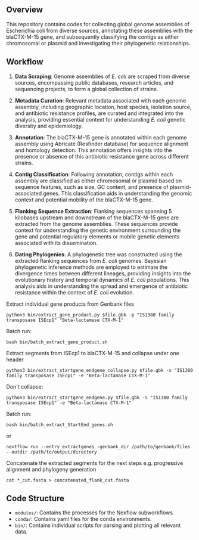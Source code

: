 ## Overview

This repository contains codes for collecting global genome assemblies of Escherichia coli from diverse sources, annotating these assemblies with the blaCTX-M-15 gene, and subsequently classifying the contigs as either chromosomal or plasmid and investigating their phylogenetic relationships.

## Workflow

1. **Data Scraping**: Genome assemblies of *E. coli* are scraped from diverse sources, encompassing public databases, research articles, and sequencing projects, to form a global collection of strains.

2. **Metadata Curation**: Relevant metadata associated with each genome assembly, including geographic location, host species, isolation source, and antibiotic resistance profiles, are curated and integrated into the analysis, providing essential context for understanding *E. coli* genetic diversity and epidemiology.

3. **Annotation**: The blaCTX-M-15 gene is annotated within each genome assembly using Abricate (Resfinder database) for sequence alignment and homology detection. This annotation offers insights into the presence or absence of this antibiotic resistance gene across different strains.

4. **Contig Classification**: Following annotation, contigs within each assembly are classified as either chromosomal or plasmid based on sequence features, such as size, GC content, and presence of plasmid-associated genes. This classification aids in understanding the genomic context and potential mobility of the blaCTX-M-15 gene.

5. **Flanking Sequence Extraction**: Flanking sequences spanning 5 kilobases upstream and downstream of the blaCTX-M-15 gene are extracted from the genome assemblies. These sequences provide context for understanding the genetic environment surrounding the gene and potential regulatory elements or mobile genetic elements associated with its dissemination.

6. **Dating Phylogenies**: A phylogenetic tree was constructed using the extracted flanking sequences from *E. coli* genomes. Bayesian phylogenetic inference methods are employed to estimate the divergence times between different lineages, providing insights into the evolutionary history and temporal dynamics of *E. coli* populations. This analysis aids in understanding the spread and emergence of antibiotic resistance within the context of *E. coli* evolution.

  
  Extract individual gene products from Genbank files
```
python3 bin/extract_gene_product.py $file.gbk -p "IS1380 family transposase ISEcp1" "Beta-lactamase CTX-M-1"
```
Batch run:
```
bash bin/batch_extract_gene_product.sh
```
  Extract segments from ISEcp1 to blaCTX-M-15 and collapse under one header
```
python3 bin/extract_startgene_endgene_collapse.py $file.gbk -s "IS1380 family transposase ISEcp1" -e "Beta-lactamase CTX-M-1"
```
Don't collapse:
```
python3 bin/extract_startgene_endgene.py $file.gbk -s "IS1380 family transposase ISEcp1" -e "Beta-lactamase CTX-M-1"
```
Batch run:
```
bash bin/batch_extract_StartEnd_genes.sh
```
or
```
nextflow run --entry extractgenes -genbank_dir /path/to/genbank/files --outdir /path/to/output/directory 
```
Concatenate the extracted segments for the next steps e.g. progressive alignment and phylogeny generation
```
cat *_cut.fasta > concatenated_flank_cut.fasta
```


## Code Structure

- `modules/`: Contains the processes for the Nexflow subworkflows.
- `conda/`: Contains yaml files for the conda environments.
- `bin/`: Contains individual scripts for parsing and plotting all relevant data.

